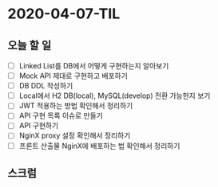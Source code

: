 # 2020-04-07-TIL

## 오늘 할 일

- [ ] Linked List를 DB에서 어떻게 구현하는지 알아보기
- [ ] Mock API 제대로 구현하고 배포하기
- [ ] DB DDL 작성하기
- [ ] Local에서 H2 DB(local), MySQL(develop) 전환 가능한지 보기
- [ ] JWT 적용하는 방법 확인해서 정리하기
- [ ] API 구현 목록 이슈로 만들기
- [ ] API 구현하기
- [ ] NginX proxy 설정 확인해서 정리하기
- [ ] 프론트 산출물 NginX에 배포하는 법 확인해서 정리하기

## 스크럼